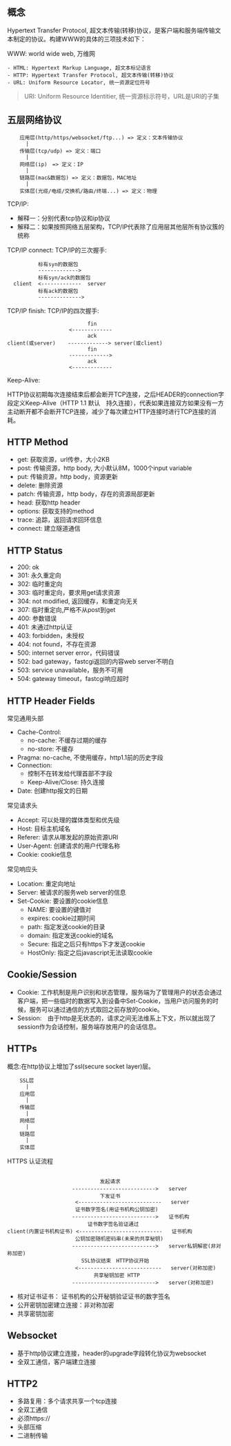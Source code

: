 ## 概念

Hypertext Transfer Protocol, 超文本传输(转移)协议，是客户端和服务端传输文本制定的协议。构建WWW的具体的三项技术如下：

WWW: world wide web, 万维网
    
    - HTML: Hypertext Markup Language, 超文本标记语言
    - HTTP: Hypertext Transfer Protocol, 超文本传输(转移)协议
    - URL: Uniform Resource Locator, 统一资源定位符号 

> URI: Uniform Resource Identitier, 统一资源标示符号，URL是URI的子集

## 五层网络协议

```
    应用层(http/https/websocket/ftp...) => 定义：文本传输协议
      |
    传输层(tcp/udp) => 定义：端口
      |
    网络层(ip)　=> 定义：IP
      |
    链路层(mac&数据包) => 定义：数据包，MAC地址
      |
    实体层(光缆/电缆/交换机/路由/终端...) => 定义：物理
```

TCP/IP:

- 解释一：分别代表tcp协议和ip协议
- 解释二：如果按照网络五层架构，TCP/IP代表除了应用层其他层所有协议簇的统称

TCP/IP connect: TCP/IP的三次握手:
```
          标有syn的数据包
          ------------->
          标有syn/ack的数据包
  client  <-------------  server
          标有ack的数据包
          -------------->
```

TCP/IP finish: TCP/IP的四次握手:
```
                          fin
                    <-------------
                          ack
client(或server)    -------------> server(或client)
                          fin
                    ------------->
                          ack
                    <-------------
```

Keep-Alive: 

HTTP协议初期每次连接结束后都会断开TCP连接，之后HEADER的connection字段定义Keep-Alive（HTTP 1.1 默认　持久连接），代表如果连接双方如果没有一方主动断开都不会断开TCP连接，减少了每次建立HTTP连接时进行TCP连接的消耗。

## HTTP Method

+ get: 获取资源，url传参，大小2KB
+ post: 传输资源，http body, 大小默认8M，1000个input variable
+ put: 传输资源，http body，资源更新
+ delete: 删除资源
+ patch: 传输资源，http body，存在的资源局部更新
+ head: 获取http header
+ options: 获取支持的method
+ trace: 追踪，返回请求回环信息
+ connect: 建立隧道通信

## HTTP Status

+ 200: ok
+ 301: 永久重定向
+ 302: 临时重定向
+ 303: 临时重定向，要求用get请求资源
+ 304: not modified, 返回缓存，和重定向无关
+ 307: 临时重定向,严格不从post到get
+ 400: 参数错误
+ 401: 未通过http认证
+ 403: forbidden，未授权
+ 404: not found，不存在资源
+ 500: internet server error，代码错误
+ 502: bad gateway，fastcgi返回的内容web server不明白
+ 503: service unavailable，服务不可用
+ 504: gateway timeout，fastcgi响应超时

## HTTP Header Fields

常见通用头部

+ Cache-Control:
  - no-cache: 不缓存过期的缓存
  - no-store: 不缓存
+ Pragma: no-cache, 不使用缓存，http1.1前的历史字段
+ Connection: 
  - 控制不在转发给代理首部不字段
  - Keep-Alive/Close: 持久连接
+ Date: 创建http报文的日期 

常见请求头

+ Accept: 可以处理的媒体类型和优先级 
+ Host: 目标主机域名
+ Referer: 请求从哪发起的原始资源URI
+ User-Agent: 创建请求的用户代理名称
+ Cookie: cookie信息

常见响应头

+ Location: 重定向地址
+ Server: 被请求的服务web server的信息
+ Set-Cookie: 要设置的cookie信息
  - NAME: 要设置的键值对
  - expires: cookie过期时间
  - path: 指定发送cookie的目录
  - domain: 指定发送cookie的域名
  - Secure: 指定之后只有https下才发送cookie
  - HostOnly: 指定之后javascript无法读取cookie


## Cookie/Session

+ Cookie: 工作机制是用户识别和状态管理，服务端为了管理用户的状态会通过客户端，把一些临时的数据写入到设备中Set-Cookie，当用户访问服务的时候，服务可以通过通信的方式取回之前存放的cookie。
+ Session:　由于http是无状态的，请求之间无法维系上下文，所以就出现了session作为会话控制，服务端存放用户的会话信息。

## HTTPs

概念:在http协议上增加了ssl(secure socket layer)层。

```
    SSL层
      |
    应用层
      |
    传输层
      |
    网络层
      |
    链路层
      |
    实体层
```

HTTPS 认证流程
```

                              发起请求
                     --------------------------->　　server 
                              下发证书
                      <---------------------------   server 
                      证书数字签名(用证书机构公钥加密)
                     --------------------------->　　证书机构 
                          证书数字签名验证通过
client(内置证书机构证书) <---------------------------   证书机构
                      公钥加密随机密码串(未来的共享秘钥)
                     --------------------------->　　server私钥解密(非对称加密)
                        SSL协议结束　HTTP协议开始
                      <---------------------------   server(对称加密)
                            共享秘钥加密 HTTP
                     --------------------------->　　server(对称加密)
```

+ 核对证书证书： 证书机构的公开秘钥验证证书的数字签名
+ 公开密钥加密建立连接：非对称加密
+ 共享密钥加密

## Websocket

+ 基于http协议建立连接，header的upgrade字段转化协议为websocket
+ 全双工通信，客户端建立连接

## HTTP2

+ 多路复用：多个请求共享一个tcp连接
+ 全双工通信
+ 必须https://
+ 头部压缩
+ 二进制传输